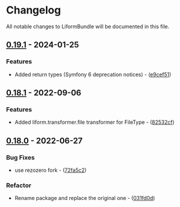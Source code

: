 # Changelog

All notable changes to LiformBundle will be documented in this file.

## [0.19.1](https://github.com/rezozero/LiformBundle/compare/v0.19.0...v0.19.1) - 2024-01-25

### Features

- Added return types (Symfony 6 deprecation notices) - ([e9cef51](https://github.com/rezozero/LiformBundle/commit/e9cef51db4ed7b2f5def03f3cdea6bdee66b389f))

## [0.18.1](https://github.com/rezozero/LiformBundle/compare/v0.18.0...v0.18.1) - 2022-09-06

### Features

- Added liform.transformer.file transformer for FileType - ([82532cf](https://github.com/rezozero/LiformBundle/commit/82532cf639c43a09a29937b1a6cfe5c4735e56f4))

## [0.18.0](https://github.com/rezozero/LiformBundle/compare/v0.17.0...v0.18.0) - 2022-06-27

### Bug Fixes

- use rezozero fork - ([72fa5c2](https://github.com/rezozero/LiformBundle/commit/72fa5c2ec7619c1b402c930b699fa06685fc24fd))

### Refactor

- Rename package and replace the original one - ([031fd0d](https://github.com/rezozero/LiformBundle/commit/031fd0d9cd498d0ce58c4011f06035c5c4a46dba))

<!-- generated by git-cliff -->

